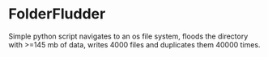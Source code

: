 # FolderFludder
Simple python script navigates to an os file system, floods the directory with >=145 mb of data, writes 4000 files and duplicates them 40000 times. 
